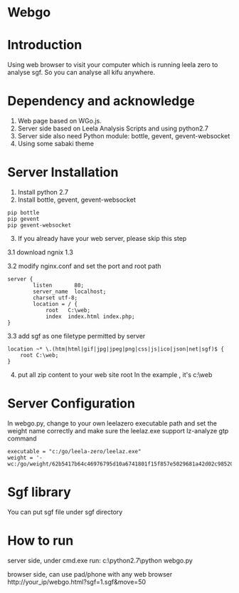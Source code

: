 # Webgo

# Introduction
Using web browser to visit your computer which is running leela zero to analyse sgf.
So you can analyse all kifu anywhere.

# Dependency and acknowledge
1. Web page based on WGo.js.
2. Server side based on Leela Analysis Scripts and using python2.7
3. Server side also need Python module: bottle, gevent, gevent-websocket
4. Using some sabaki theme

# Server Installation
1. Install python 2.7
2. Install bottle, gevent, gevent-websocket
```
pip bottle
pip gevent
pip gevent-websocket
```
3. If you already have your web server, please skip this step

3.1 download ngnix 1.3

3.2 modify nginx.conf and set the port and root path
```
server {
        listen       80;
        server_name  localhost;
        charset utf-8;
        location = / {
            root   C:\web;
            index  index.html index.php;
}
```
3.3 add sgf as one filetype permitted by server
```
location ~* \.(htm|html|gif|jpg|jpeg|png|css|js|ico|json|net|sgf)$ {
    root C:\web;
}
```
4. put all zip content to your web site root
In the example , it's c:\web

# Server Configuration
In webgo.py, change to your own leelazero executable path and set the weight name correctly and make sure the leelaz.exe support lz-analyze gtp command
```
executable = "c:/go/leela-zero/leelaz.exe"
weight = '-wc:/go/weight/62b5417b64c46976795d10a6741801f15f857e5029681a42d02c9852097df4b9.gz'
```

# Sgf library
You can put sgf file under sgf directory

# How to run
server side, under cmd.exe run:
c:\python2.7\python webgo.py

browser side, can use pad/phone with any web browser
http://your_ip/webgo.html?sgf=1.sgf&move=50
